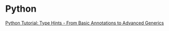 # Python

[Python Tutorial: Type Hints - From Basic Annotations to Advanced Generics](https://www.youtube.com/watch?v=RwH2UzC2rIo)
